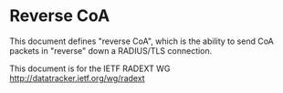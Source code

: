 # Reverse CoA

This document defines "reverse CoA", which is the ability to send CoA packets in "reverse" down a RADIUS/TLS connection.

This document is for the IETF RADEXT WG
http://datatracker.ietf.org/wg/radext
